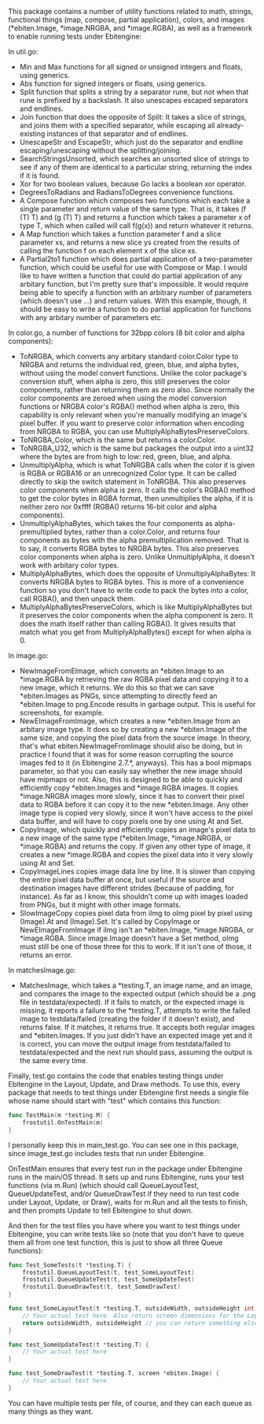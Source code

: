 This package contains a number of utility functions related to math, strings, functional things (map, compose, partial application), colors, and images (*ebiten.Image, *image.NRGBA, and *image.RGBA), as well as a framework to enable running tests under Ebitengine:

In util.go:
- Min and Max functions for all signed or unsigned integers and floats, using generics.
- Abs function for signed integers or floats, using generics.
- Split function that splits a string by a separator rune, but not when that rune is prefixed by a backslash. It also unescapes escaped separators and endlines.
- Join function that does the opposite of Split: It takes a slice of strings, and joins them with a specified separator, while escaping all already-existing instances of that separator and of endlines.
- UnescapeStr and EscapeStr, which just do the separator and endline escaping/unescaping without the splitting/joining.
- SearchStringsUnsorted, which searches an unsorted slice of strings to see if any of them are identical to a particular string, returning the index if it is found.
- Xor for two boolean values, because Go lacks a boolean xor operator.
- DegreesToRadians and RadiansToDegrees convenience functions.
- A Compose function which composes two functions which each take a single parameter and return value of the same type. That is, it takes (f (T) T) and (g (T) T) and returns a function which takes a parameter x of type T, which when called will call f(g(x)) and return whatever it returns.
- A Map function which takes a function parameter f and a slice parameter xs, and returns a new slice ys created from the results of calling the function f on each element x of the slice xs.
- A Partial2to1 function which does partial application of a two-parameter function, which could be useful for use with Compose or Map. I would like to have written a function that could do partial application of any arbitary function, but I'm pretty sure that's impossible. It would require being able to specify a function with an arbitrary number of parameters (which doesn't use ...) and return values. With this example, though, it should be easy to write a function to do partial application for functions with any arbitary number of parameters etc.

In color.go, a number of functions for 32bpp colors (8 bit color and alpha components):
- ToNRGBA, which converts any arbitary standard color.Color type to NRGBA and returns the individual red, green, blue, and alpha bytes, without using the model convert functions. Unlike the color package's conversion stuff, when alpha is zero, this still preserves the color components, rather than returning them as zero also. Since normally the color components are zeroed when using the model conversion functions or NRGBA color's RGBA() method when alpha is zero, this capability is only relevant when you're manually modifying an image's pixel buffer. If you want to preserve color information when encoding from NRGBA to RGBA, you can use MultiplyAlphaBytesPreserveColors.
- ToNRGBA_Color, which is the same but returns a color.Color.
- ToNRGBA_U32, which is the same but packages the output into a uint32 where the bytes are from high to low: red, green, blue, and alpha.
- UnmultiplyAlpha, which is what ToNRGBA calls when the color it is given is RGBA or RGBA16 or an unrecognized Color type. It can be called directly to skip the switch statement in ToNRGBA. This also preserves color components when alpha is zero. It calls the color's RGBA() method to get the color bytes in RGBA format, then unmultiplies the alpha, if it is neither zero nor 0xffff (RGBA() returns 16-bit color and alpha components).
- UnmultiplyAlphaBytes, which takes the four components as alpha-premultiplied bytes, rather than a color.Color, and returns four components as bytes with the alpha premultiplication removed. That is to say, it converts RGBA bytes to NRGBA bytes. This also preserves color components when alpha is zero. Unlike UnmultiplyAlpha, it doesn't work with arbitary color types.
- MultiplyAlphaBytes, which does the opposite of UnmultiplyAlphaBytes: It converts NRGBA bytes to RGBA bytes. This is more of a convenience function so you don't have to write code to pack the bytes into a color, call RGBA(), and then unpack them.
- MultiplyAlphaBytesPreserveColors, which is like MultiplyAlphaBytes but it preserves the color components when the alpha component is zero. It does the math itself rather than calling RGBA(). It gives results that match what you get from MultiplyAlphaBytes() except for when alpha is 0.

In image.go:
- NewImageFromEImage, which converts an *ebiten.Image to an *image.RGBA by retrieving the raw RGBA pixel data and copying it to a new image, which it returns. We do this so that we can save *ebiten.Images as PNGs, since attempting to directly feed an *ebiten.Image to png.Encode results in garbage output. This is useful for screenshots, for example.
- NewEImageFromImage, which creates a new *ebiten.Image from an arbitary image type. It does so by creating a new *ebiten.Image of the same size, and copying the pixel data from the source image. In theory, that's what ebiten.NewImageFromImage should also be doing, but in practice I found that it was for some reason corrupting the source images fed to it (in Ebitengine 2.7.\*, anyways). This has a bool mipmaps parameter, so that you can easily say whether the new image should have mipmaps or not. Also, this is designed to be able to quickly and efficiently copy *ebiten.Images and *image.RGBA images. It copies *image.NRGBA images more slowly, since it has to convert their pixel data to RGBA before it can copy it to the new *ebiten.Image. Any other image type is copied very slowly, since it won't have access to the pixel data buffer, and will have to copy pixels one by one using At and Set.
- CopyImage, which quickly and efficiently copies an image's pixel data to a new image of the same type (*ebiten.Image, *image.NRGBA, or *image.RGBA) and returns the copy. If given any other type of image, it creates a new *image.RGBA and copies the pixel data into it very slowly using At and Set.
- CopyImageLines copies image data line by line. It is slower than copying the entire pixel data buffer at once, but useful if the source and destination images have different strides (because of padding, for instance). As far as I know, this shouldn't come up with images loaded from PNGs, but it might with other image formats.
- SlowImageCopy copies pixel data from iImg to oImg pixel by pixel using (Image).At and (Image).Set. It's called by CopyImage or NewEImageFromImage if iImg isn't an *ebiten.Image, *image.NRGBA, or *image.RGBA. Since image.Image doesn't have a Set method, oImg must still be one of those three for this to work. If it isn't one of those, it returns an error.

In matchesImage.go:
- MatchesImage, which takes a *testing.T, an image name, and an image, and compares the image to the expected output (which should be a .png file in testdata/expected). If it fails to match, or the expected image is missing, it reports a failure to the *testing.T, attempts to write the failed image to testdata/failed (creating the folder if it doesn't exist), and returns false. If it matches, it returns true. It accepts both regular images and *ebiten.Images. If you just didn't have an expected image yet and it is correct, you can move the output image from testdata/failed to testdata/expected and the next run should pass, assuming the output is the same every time.

Finally, test.go contains the code that enables testing things under Ebitengine in the Layout, Update, and Draw methods. To use this, every package that needs to test things under Ebitengine first needs a single file whose name should start with "test" which contains this function:
```go
func TestMain(m *testing.M) {
	frostutil.OnTestMain(m)
}
```
I personally keep this in main_test.go. You can see one in this package, since image_test.go includes tests that run under Ebitengine.

OnTestMain ensures that every test run in the package under Ebitengine runs in the main/OS thread. It sets up and runs Ebitengine, runs your test functions (via m.Run) (which should call QueueLayoutTest, QueueUpdateTest, and/or QueueDrawTest if they need to run test code under Layout, Update, or Draw), waits for m.Run and all the tests to finish, and then prompts Update to tell Ebitengine to shut down.

And then for the test files you have where you want to test things under Ebitengine, you can write tests like so (note that you don't have to queue them all from one test function, this is just to show all three Queue functions):
```go
func Test_SomeTests(t *testing.T) {
	frostutil.QueueLayoutTest(t, test_SomeLayoutTest)
	frostutil.QueueUpdateTest(t, test_SomeUpdateTest)
	frostutil.QueueDrawTest(t, test_SomeDrawTest)	
}

func test_SomeLayoutTest(t *testing.T, outsideWidth, outsideHeight int) (screenWidth, screenHeight int) {
	// Your actual test here. Also return screen dimensions for the Layout function to return:
	return outsideWidth, outsideHeight // you can return something else if you like
}

func test_SomeUpdateTest(t *testing.T) {
	// Your actual test here
}

func test_SomeDrawTest(t *testing.T, screen *ebiten.Image) {
	// Your actual test here
}
```

You can have multiple tests per file, of course, and they can each queue as many things as they want.
